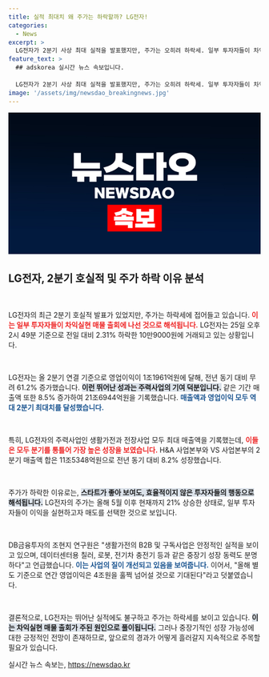 ```yaml
---
title: 실적 최대치 왜 주가는 하락할까? LG전자!
categories:
  - News
excerpt: >
  LG전자가 2분기 사상 최대 실적을 발표했지만, 주가는 오히려 하락세. 일부 투자자들이 차익실현에 나선 때문으로, 향후 성장 가능성은 여전히 밝다. 클릭해서 자세히 알아보세요!
feature_text: >
  ## adskorea 실시간 뉴스 속보입니다.

  LG전자가 2분기 사상 최대 실적을 발표했지만, 주가는 오히려 하락세. 일부 투자자들이 차익실현에 나선 때문으로, 향후 성장 가능성은 여전히 밝다. 클릭해서 자세히 알아보세요!
image: '/assets/img/newsdao_breakingnews.jpg'
---
```


<p><img src="/assets/img/newsdao_breakingnews.jpg" alt="adskorea 속보" /></p>

<h2 data-ke-size="size26">LG전자, 2분기 호실적 및 주가 하락 이유 분석</h2>

<p data-ke-size="size16">&nbsp;</p>

<p>LG전자의 최근 2분기 호실적 발표가 있었지만, 주가는 하락세에 접어들고 있습니다. <b><span style="color: #ee2323;">이는 일부 투자자들이 차익실현 매물 출회에 나선 것으로 해석됩니다.</span></b> LG전자는 25일 오후 2시 49분 기준으로 전일 대비 2.31% 하락한 10만9000원에 거래되고 있는 상황입니다. </p>

<p data-ke-size="size16">&nbsp;</p>

<p>LG전자는 올 2분기 연결 기준으로 영업이익이 1조1961억원에 달해, 전년 동기 대비 무려 61.2% 증가했습니다. <b><span style="background-color: #21538527;">이런 뛰어난 성과는 주력사업의 기여 덕분입니다.</span></b> 같은 기간 매출액 또한 8.5% 증가하여 21조6944억원을 기록했습니다. <b><span style="color: #1a5490;">매출액과 영업이익 모두 역대 2분기 최대치를 달성했습니다.</span></b></p>

<p data-ke-size="size16">&nbsp;</p>

<p>특히, LG전자의 주력사업인 생활가전과 전장사업 모두 최대 매출액을 기록했는데, <b><span style="color: #ee2323;">이들은 모두 분기를 통틀어 가장 높은 성장을 보였습니다.</span></b> H&amp;A 사업본부와 VS 사업본부의 2분기 매출액 합은 11조5348억원으로 전년 동기 대비 8.2% 성장했습니다. </p>

<p data-ke-size="size16">&nbsp;</p>

<p>주가가 하락한 이유로는, <b><span style="background-color: #21538527;">스타트가 좋아 보여도, 효율적이지 않은 투자자들의 행동으로 해석됩니다.</span></b> LG전자의 주가는 올해 5월 이후 현재까지 21% 상승한 상태로, 일부 투자자들이 이익을 실현하고자 매도를 선택한 것으로 보입니다. </p>

<p data-ke-size="size16">&nbsp;</p>

<p>DB금융투자의 조현지 연구원은 "생활가전의 B2B 및 구독사업은 안정적인 실적을 보이고 있으며, 데이터센터용 칠러, 로봇, 전기차 충전기 등과 같은 중장기 성장 동력도 분명하다"고 언급했습니다. <b><span style="color: #1a5490;">이는 사업의 질이 개선되고 있음을 보여줍니다.</span></b> 이어서, "올해 별도 기준으로 연간 영업이익은 4조원을 훌쩍 넘어설 것으로 기대된다"라고 덧붙였습니다.</p>

<p data-ke-size="size16">&nbsp;</p>

<p>결론적으로, LG전자는 뛰어난 실적에도 불구하고 주가는 하락세를 보이고 있습니다. <b><span style="background-color: #21538527;">이는 차익실현 매물 출회가 주된 원인으로 풀이됩니다.</span></b> 그러나 중장기적인 성장 가능성에 대한 긍정적인 전망이 존재하므로, 앞으로의 경과가 어떻게 흘러갈지 지속적으로 주목할 필요가 있습니다.</p>
실시간 뉴스 속보는, <a href="https://newsdao.kr" rel="dofollow">https://newsdao.kr</a>


